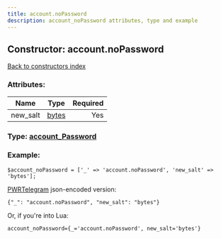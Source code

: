 ```yaml
---
title: account.noPassword
description: account_noPassword attributes, type and example
---
```

## Constructor: account.noPassword  
[Back to constructors index](index.md)



### Attributes:

| Name     |    Type       | Required |
|----------|:-------------:|---------:|
|new\_salt|[bytes](../types/bytes.md) | Yes|



### Type: [account\_Password](../types/account_Password.md)


### Example:

```
$account_noPassword = ['_' => 'account.noPassword', 'new_salt' => 'bytes'];
```  

[PWRTelegram](https://pwrtelegram.xyz) json-encoded version:

```
{"_": "account.noPassword", "new_salt": "bytes"}
```


Or, if you're into Lua:  


```
account_noPassword={_='account.noPassword', new_salt='bytes'}

```



